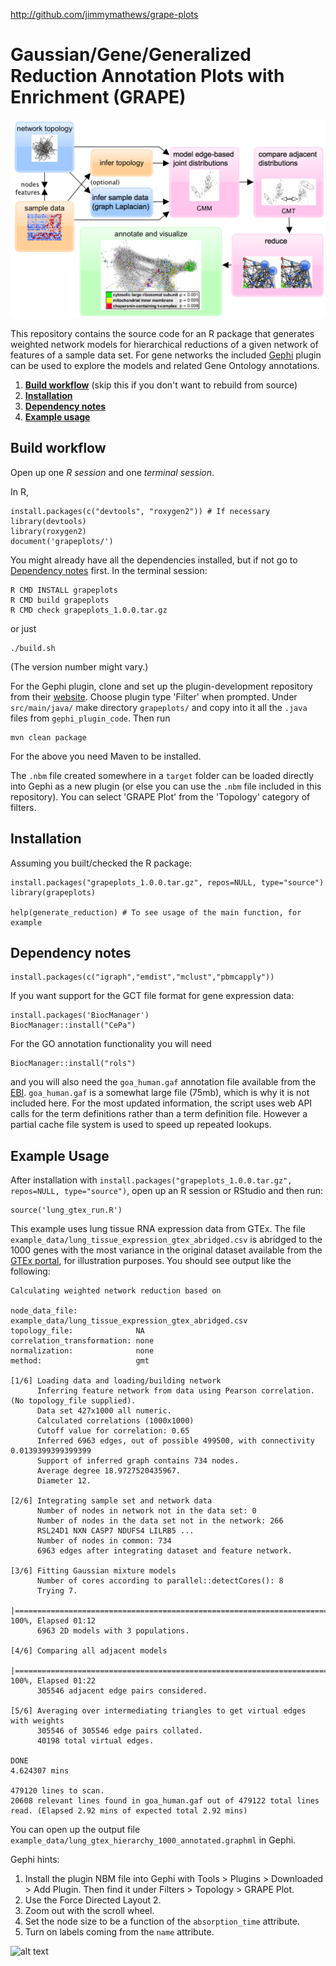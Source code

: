 <http://github.com/jimmymathews/grape-plots>

**G**aussian/**G**ene/**G**eneralized **R**eduction **A**nnotation **P**lots with **E**nrichment (GRAPE)
========================================================================================================

![alt text](flowchart.png)

This repository contains the source code for an R package that generates weighted network models for hierarchical reductions of a given network of features of a sample data set. For gene networks the included [Gephi](https://gephi.org) plugin can be used to explore the models and related Gene Ontology annotations.

  1. **[Build workflow](#BuildWorkflow)** (skip this if you don't want to rebuild from source)
  2. **[Installation](#Installation)**
  3. **[Dependency notes](#DependencyNotes)**
  4. **[Example usage](#Example)**

Build workflow <a name="BuildWorkflow"></a>
--------------

Open up one *R session* and one *terminal session*.

In R,
```
install.packages(c("devtools", "roxygen2")) # If necessary
library(devtools)
library(roxygen2)
document('grapeplots/')
```

You might already have all the dependencies installed, but if not go to [Dependency notes](#DependencyNotes) first. In the terminal session:
```
R CMD INSTALL grapeplots
R CMD build grapeplots
R CMD check grapeplots_1.0.0.tar.gz
```

or just
```
./build.sh
```

(The version number might vary.)

For the Gephi plugin, clone and set up the plugin-development repository from their [website](https://gephi.org). Choose plugin type 'Filter' when prompted. Under `src/main/java/` make directory `grapeplots/` and copy into it all the `.java` files from `gephi_plugin_code`. Then run

```
mvn clean package
```

For the above you need Maven to be installed.

The `.nbm` file created somewhere in a `target` folder can be loaded directly into Gephi as a new plugin (or else you can use the `.nbm` file included in this repository). You can select 'GRAPE Plot' from the 'Topology' category of filters.

Installation <a name="Installation"></a>
------------
Assuming you built/checked the R package:

```
install.packages("grapeplots_1.0.0.tar.gz", repos=NULL, type="source")
library(grapeplots)

help(generate_reduction) # To see usage of the main function, for example
```

Dependency notes <a name="DependencyNotes"></a>
----------------

```
install.packages(c("igraph","emdist","mclust","pbmcapply"))
```

If you want support for the GCT file format for gene expression data:

```
install.packages('BiocManager')
BiocManager::install("CePa")
```

For the GO annotation functionality you will need

```
BiocManager::install("rols")
```

and you will also need the `goa_human.gaf` annotation file available from the [EBI](https://www.ebi.ac.uk/GOA/downloads). `goa_human.gaf` is a somewhat large file (75mb), which is why it is not included here. For the most updated information, the script uses web API calls for the term definitions rather than a term definition file. However a partial cache file system is used to speed up repeated lookups.

Example Usage <a name="Example"></a>
-------------

After installation with `install.packages("grapeplots_1.0.0.tar.gz", repos=NULL, type="source")`, open up an R session or RStudio and then run:

```
source('lung_gtex_run.R')
```

This example uses lung tissue RNA expression data from GTEx. The file `example_data/lung_tissue_expression_gtex_abridged.csv` is abridged to the 1000 genes with the most variance in the original dataset available from the [GTEx portal](https://gtexportal.org/), for illustration purposes. You should see output like the following:

```
Calculating weighted network reduction based on

node_data_file:             example_data/lung_tissue_expression_gtex_abridged.csv
topology_file:              NA
correlation_transformation: none
normalization:              none
method:                     gmt

[1/6] Loading data and loading/building network
      Inferring feature network from data using Pearson correlation. (No topology_file supplied).
      Data set 427x1000 all numeric.
      Calculated correlations (1000x1000)
      Cutoff value for correlation: 0.65
      Inferred 6963 edges, out of possible 499500, with connectivity 0.0139399399399399
      Support of inferred graph contains 734 nodes.
      Average degree 18.9727520435967.
      Diameter 12.

[2/6] Integrating sample set and network data
      Number of nodes in network not in the data set: 0
      Number of nodes in the data set not in the network: 266
      RSL24D1 NXN CASP7 NDUFS4 LILRB5 ...
      Number of nodes in common: 734
      6963 edges after integrating dataset and feature network.

[3/6] Fitting Gaussian mixture models
      Number of cores according to parallel::detectCores(): 8
      Trying 7.
  |=========================================================================| 100%, Elapsed 01:12
      6963 2D models with 3 populations.

[4/6] Comparing all adjacent models
  |=========================================================================| 100%, Elapsed 01:22
      305546 adjacent edge pairs considered.

[5/6] Averaging over intermediating triangles to get virtual edges with weights
      305546 of 305546 edge pairs collated.
      40198 total virtual edges.

DONE
4.624307 mins

479120 lines to scan.
20608 relevant lines found in goa_human.gaf out of 479122 total lines read. (Elapsed 2.92 mins of expected total 2.92 mins)
```

You can open up the output file `example_data/lung_gtex_hierarchy_1000_annotated.graphml` in Gephi.

Gephi hints:

  1. Install the plugin NBM file into Gephi with Tools > Plugins > Downloaded > Add Plugin. Then find it under Filters > Topology > GRAPE Plot.
  2. Use the Force Directed Layout 2.
  3. Zoom out with the scroll wheel.
  4. Set the node size to be a function of the `absorption_time` attribute.
  5. Turn on labels coming from the `name` attribute.

![alt text](example_data/lunggtex_hierarchy.png)












